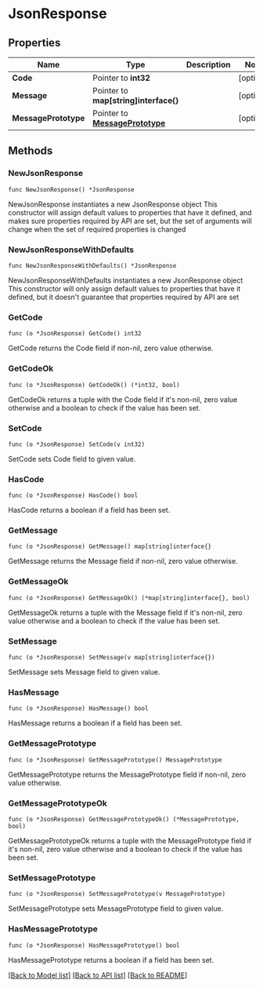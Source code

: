 # JsonResponse

## Properties

Name | Type | Description | Notes
------------ | ------------- | ------------- | -------------
**Code** | Pointer to **int32** |  | [optional] 
**Message** | Pointer to **map[string]interface{}** |  | [optional] 
**MessagePrototype** | Pointer to [**MessagePrototype**](MessagePrototype.md) |  | [optional] 

## Methods

### NewJsonResponse

`func NewJsonResponse() *JsonResponse`

NewJsonResponse instantiates a new JsonResponse object
This constructor will assign default values to properties that have it defined,
and makes sure properties required by API are set, but the set of arguments
will change when the set of required properties is changed

### NewJsonResponseWithDefaults

`func NewJsonResponseWithDefaults() *JsonResponse`

NewJsonResponseWithDefaults instantiates a new JsonResponse object
This constructor will only assign default values to properties that have it defined,
but it doesn't guarantee that properties required by API are set

### GetCode

`func (o *JsonResponse) GetCode() int32`

GetCode returns the Code field if non-nil, zero value otherwise.

### GetCodeOk

`func (o *JsonResponse) GetCodeOk() (*int32, bool)`

GetCodeOk returns a tuple with the Code field if it's non-nil, zero value otherwise
and a boolean to check if the value has been set.

### SetCode

`func (o *JsonResponse) SetCode(v int32)`

SetCode sets Code field to given value.

### HasCode

`func (o *JsonResponse) HasCode() bool`

HasCode returns a boolean if a field has been set.

### GetMessage

`func (o *JsonResponse) GetMessage() map[string]interface{}`

GetMessage returns the Message field if non-nil, zero value otherwise.

### GetMessageOk

`func (o *JsonResponse) GetMessageOk() (*map[string]interface{}, bool)`

GetMessageOk returns a tuple with the Message field if it's non-nil, zero value otherwise
and a boolean to check if the value has been set.

### SetMessage

`func (o *JsonResponse) SetMessage(v map[string]interface{})`

SetMessage sets Message field to given value.

### HasMessage

`func (o *JsonResponse) HasMessage() bool`

HasMessage returns a boolean if a field has been set.

### GetMessagePrototype

`func (o *JsonResponse) GetMessagePrototype() MessagePrototype`

GetMessagePrototype returns the MessagePrototype field if non-nil, zero value otherwise.

### GetMessagePrototypeOk

`func (o *JsonResponse) GetMessagePrototypeOk() (*MessagePrototype, bool)`

GetMessagePrototypeOk returns a tuple with the MessagePrototype field if it's non-nil, zero value otherwise
and a boolean to check if the value has been set.

### SetMessagePrototype

`func (o *JsonResponse) SetMessagePrototype(v MessagePrototype)`

SetMessagePrototype sets MessagePrototype field to given value.

### HasMessagePrototype

`func (o *JsonResponse) HasMessagePrototype() bool`

HasMessagePrototype returns a boolean if a field has been set.


[[Back to Model list]](../README.md#documentation-for-models) [[Back to API list]](../README.md#documentation-for-api-endpoints) [[Back to README]](../README.md)


